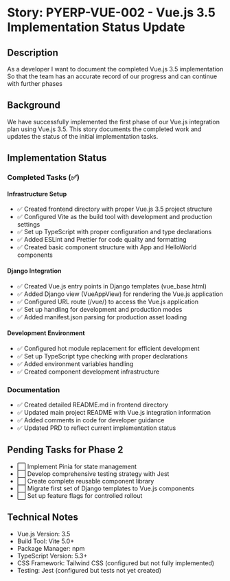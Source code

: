# Story: PYERP-VUE-002 - Vue.js 3.5 Implementation Status Update

## Description
As a developer
I want to document the completed Vue.js 3.5 implementation
So that the team has an accurate record of our progress and can continue with further phases

## Background
We have successfully implemented the first phase of our Vue.js integration plan using Vue.js 3.5. This story documents the completed work and updates the status of the initial implementation tasks.

## Implementation Status

### Completed Tasks (✅)

#### Infrastructure Setup
- ✅ Created frontend directory with proper Vue.js 3.5 project structure
- ✅ Configured Vite as the build tool with development and production settings
- ✅ Set up TypeScript with proper configuration and type declarations
- ✅ Added ESLint and Prettier for code quality and formatting
- ✅ Created basic component structure with App and HelloWorld components

#### Django Integration
- ✅ Created Vue.js entry points in Django templates (vue_base.html)
- ✅ Added Django view (VueAppView) for rendering the Vue.js application
- ✅ Configured URL route (/vue/) to access the Vue.js application
- ✅ Set up handling for development and production modes
- ✅ Added manifest.json parsing for production asset loading

#### Development Environment
- ✅ Configured hot module replacement for efficient development
- ✅ Set up TypeScript type checking with proper declarations
- ✅ Added environment variables handling
- ✅ Created component development infrastructure

### Documentation
- ✅ Created detailed README.md in frontend directory
- ✅ Updated main project README with Vue.js integration information
- ✅ Added comments in code for developer guidance
- ✅ Updated PRD to reflect current implementation status

## Pending Tasks for Phase 2

- ⬜ Implement Pinia for state management
- ⬜ Develop comprehensive testing strategy with Jest
- ⬜ Create complete reusable component library
- ⬜ Migrate first set of Django templates to Vue.js components
- ⬜ Set up feature flags for controlled rollout

## Technical Notes
- Vue.js Version: 3.5
- Build Tool: Vite 5.0+
- Package Manager: npm
- TypeScript Version: 5.3+
- CSS Framework: Tailwind CSS (configured but not fully implemented)
- Testing: Jest (configured but tests not yet created)
